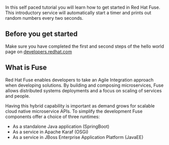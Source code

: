 In this self paced tutorial you will learn how to get started in Red Hat Fuse. This introductory service will automatically start a timer and prints out random numbers every two seconds.

## Before you get started

Make sure you have completed the first and second steps of the hello world page on  [developers.redhat.com](https://developers.redhat.com/products/fuse/hello-world/)

## What is Fuse

Red Hat Fuse enables developers to take an Agile Integration approach when developing solutions. By building and composing microservices, Fuse allows distributed systems deployments and a focus on scaling of services and people.

Having this hybrid capability is important as demand grows for scalable cloud native microservice APIs. To simplify the development Fuse components offer a choice of three runtimes:



* As a standalone Java application (SpringBoot)
* As a service in Apache Karaf (OSGi)
* As a service in JBoss Enterprise Application Platform (JavaEE)



